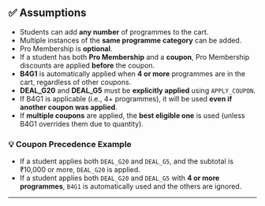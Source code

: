 
## ✅ Assumptions

- Students can add **any number** of programmes to the cart.
- Multiple instances of the **same programme category** can be added.
- Pro Membership is **optional**.
- If a student has both **Pro Membership** and a **coupon**, Pro Membership discounts are applied **before** the coupon.
- **B4G1** is automatically applied when **4 or more** programmes are in the cart, regardless of other coupons.
- **DEAL_G20** and **DEAL_G5** must be **explicitly applied** using `APPLY_COUPON`.
- If B4G1 is applicable (i.e., 4+ programmes), it will be used **even if another coupon was applied**.
- If **multiple coupons** are applied, the **best eligible one** is used (unless B4G1 overrides them due to quantity).

### 💡 Coupon Precedence Example

- If a student applies both `DEAL_G20` and `DEAL_G5`, and the subtotal is ₹10,000 or more, `DEAL_G20` is applied.
- If a student applies both `DEAL_G20` and `DEAL_G5` with **4 or more programmes**, `B4G1` is automatically used and the others are ignored.

---